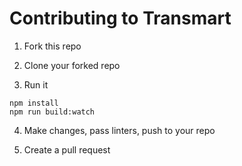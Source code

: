 # Contributing to Transmart

1. Fork this repo

2. Clone your forked repo

3. Run it

```
npm install
npm run build:watch
```

4. Make changes, pass linters, push to your repo

5. Create a pull request 

